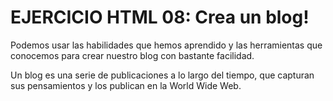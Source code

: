 # EJERCICIO HTML 08: Crea un blog!

Podemos usar las habilidades que hemos aprendido y las herramientas que conocemos para crear nuestro blog con bastante facilidad.

Un blog es una serie de publicaciones a lo largo del tiempo, que capturan sus pensamientos y los publican en la World Wide Web.